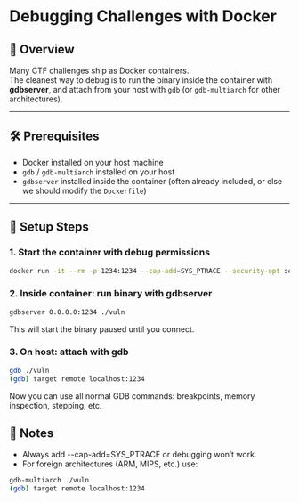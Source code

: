 # Debugging Challenges with Docker

## 📖 Overview
Many CTF challenges ship as Docker containers.  
The cleanest way to debug is to run the binary inside the container with **gdbserver**, and attach from your host with `gdb` (or `gdb-multiarch` for other architectures).

---

## 🛠 Prerequisites
- Docker installed on your host machine
- `gdb` / `gdb-multiarch` installed on your host
- `gdbserver` installed inside the container (often already included, or else we should modify the `Dockerfile`)

---

## 🚀 Setup Steps

### 1. Start the container with debug permissions
```bash
docker run -it --rm -p 1234:1234 --cap-add=SYS_PTRACE --security-opt seccomp=unconfined chall-image
```

### 2. Inside container: run binary with gdbserver
```bash
gdbserver 0.0.0.0:1234 ./vuln
```
This will start the binary paused until you connect.

### 3. On host: attach with gdb
```bash
gdb ./vuln
(gdb) target remote localhost:1234
```
Now you can use all normal GDB commands: breakpoints, memory inspection, stepping, etc.

## 📌 Notes

- Always add --cap-add=SYS_PTRACE or debugging won’t work.
- For foreign architectures (ARM, MIPS, etc.) use:
```bash
gdb-multiarch ./vuln
(gdb) target remote localhost:1234
```